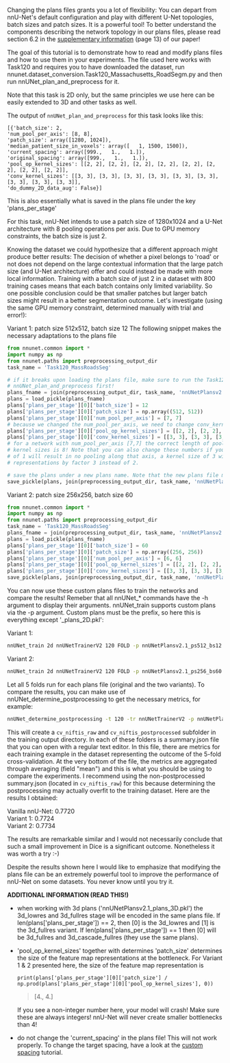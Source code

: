 Changing the plans files grants you a lot of flexibility: You can depart from nnU-Net's default configuration and play 
with different U-Net topologies, batch sizes and patch sizes. It is a powerful tool!
To better understand the components describing the network topology in our plans files, please read section 6.2 
in the [supplementary information](https://static-content.springer.com/esm/art%3A10.1038%2Fs41592-020-01008-z/MediaObjects/41592_2020_1008_MOESM1_ESM.pdf) 
(page 13) of our paper!
    
The goal of this tutorial is to demonstrate how to read and modify plans files and how to use them in your 
experiments. The file used here works with Task120 and requires you to have downloaded the dataset, run 
nnunet.dataset_conversion.Task120_Massachusetts_RoadSegm.py and then run nnUNet_plan_and_preprocess for it.

Note that this task is 2D only, but the same principles we use here can be easily extended to 3D and other tasks as well.

The output of `nnUNet_plan_and_preprocess` for this task looks like this:

    [{'batch_size': 2, 
    'num_pool_per_axis': [8, 8], 
    'patch_size': array([1280, 1024]), 
    'median_patient_size_in_voxels': array([   1, 1500, 1500]), 
    'current_spacing': array([999.,   1.,   1.]), 
    'original_spacing': array([999.,   1.,   1.]), 
    'pool_op_kernel_sizes': [[2, 2], [2, 2], [2, 2], [2, 2], [2, 2], [2, 2], [2, 2], [2, 2]], 
    'conv_kernel_sizes': [[3, 3], [3, 3], [3, 3], [3, 3], [3, 3], [3, 3], [3, 3], [3, 3], [3, 3]], 
    'do_dummy_2D_data_aug': False}]

This is also essentially what is saved in the plans file under the key 'plans_per_stage'

For this task, nnU-Net intends to use a patch size of 1280x1024 and a U-Net architecture with 8 pooling 
operations per axis. Due to GPU memory constraints, the batch size is just 2.

Knowing the dataset we could hypothesize that a different approach might produce better results: The decision 
of whether a pixel belongs to 'road' or not does not depend on the large contextual information that the large 
patch size (and U-Net architecture) offer and could instead be made with more local information. Training with
a batch size of just 2 in a dataset with 800 training cases means that each batch contains only limited variability.
So one possible conclusion could be that smaller patches but larger batch sizes might result in a better 
segmentation outcome. Let's investigate (using the same GPU memory constraint, determined manually with trial 
and error!):

Variant 1: patch size 512x512, batch size 12
The following snippet makes the necessary adaptations to the plans file

```python
from nnunet.common import *
import numpy as np
from nnunet.paths import preprocessing_output_dir
task_name = 'Task120_MassRoadsSeg'

# if it breaks upon loading the plans file, make sure to run the Task120 dataset conversion and
# nnUNet_plan_and_preprocess first!
plans_fname = join(preprocessing_output_dir, task_name, 'nnUNetPlansv2.1_plans_2D.pkl')
plans = load_pickle(plans_fname)
plans['plans_per_stage'][0]['batch_size'] = 12
plans['plans_per_stage'][0]['patch_size'] = np.array((512, 512))
plans['plans_per_stage'][0]['num_pool_per_axis'] = [7, 7]
# because we changed the num_pool_per_axis, we need to change conv_kernel_sizes and pool_op_kernel_sizes as well!
plans['plans_per_stage'][0]['pool_op_kernel_sizes'] = [[2, 2], [2, 2], [2, 2], [2, 2], [2, 2], [2, 2], [2, 2]]
plans['plans_per_stage'][0]['conv_kernel_sizes'] = [[3, 3], [3, 3], [3, 3], [3, 3], [3, 3], [3, 3], [3, 3], [3, 3]]
# for a network with num_pool_per_axis [7,7] the correct length of pool kernel sizes is 7 and the length of conv
# kernel sizes is 8! Note that you can also change these numbers if you believe it makes sense. A pool kernel size
# of 1 will result in no pooling along that axis, a kernel size of 3 will reduce the size of the feature map
# representations by factor 3 instead of 2.

# save the plans under a new plans name. Note that the new plans file must end with _plans_2D.pkl!
save_pickle(plans, join(preprocessing_output_dir, task_name, 'nnUNetPlansv2.1_ps512_bs12_plans_2D.pkl'))
```


Variant 2: patch size 256x256, batch size 60

```python
from nnunet.common import *
import numpy as np
from nnunet.paths import preprocessing_output_dir
task_name = 'Task120_MassRoadsSeg'
plans_fname = join(preprocessing_output_dir, task_name, 'nnUNetPlansv2.1_plans_2D.pkl')
plans = load_pickle(plans_fname)
plans['plans_per_stage'][0]['batch_size'] = 60
plans['plans_per_stage'][0]['patch_size'] = np.array((256, 256))
plans['plans_per_stage'][0]['num_pool_per_axis'] = [6, 6]
plans['plans_per_stage'][0]['pool_op_kernel_sizes'] = [[2, 2], [2, 2], [2, 2], [2, 2], [2, 2], [2, 2]]
plans['plans_per_stage'][0]['conv_kernel_sizes'] = [[3, 3], [3, 3], [3, 3], [3, 3], [3, 3], [3, 3], [3, 3]]
save_pickle(plans, join(preprocessing_output_dir, task_name, 'nnUNetPlansv2.1_ps256_bs60_plans_2D.pkl'))
```

You can now use these custom plans files to train the networks and compare the results! Remeber that all nnUNet_* 
commands have the -h argument to display their arguments. nnUNet_train supports custom plans via the -p argument. 
Custom plans must be the prefix, so here this is everything except '_plans_2D.pkl':

Variant 1:
```bash
nnUNet_train 2d nnUNetTrainerV2 120 FOLD -p nnUNetPlansv2.1_ps512_bs12
```

Variant 2:
```bash
nnUNet_train 2d nnUNetTrainerV2 120 FOLD -p nnUNetPlansv2.1_ps256_bs60
```


Let all 5 folds run for each plans file (original and the two variants). To compare the results, you can make use of
nnUNet_determine_postprocessing to get the necessary metrics, for example:

```bash
nnUNet_determine_postprocessing -t 120 -tr nnUNetTrainerV2 -p nnUNetPlansv2.1_ps512_bs12 -m 2d
```

This will create a `cv_niftis_raw` and `cv_niftis_postprocessed` subfolder in the training output directory. In each
 of these folders is a summary.json file that you can open with a regular text editor. In this file, there are metrics 
 for each training example in the dataset representing the outcome of the 5-fold cross-validation. At the very bottom 
 of the file, the metrics are aggregated through averaging (field "mean") and this is what you should be using to 
 compare the experiments. I recommend using the non-postprocessed summary.json (located in `cv_niftis_raw`) for this 
 because determining the postprocessing may actually overfit to the training dataset. Here are the results I obtained:
 
Vanilla nnU-Net:    0.7720\
Variant 1: 0.7724\
Variant 2: 0.7734

The results are remarkable similar and I would not necessarily conclude that such a small improvement in Dice is a 
significant outcome. Nonetheless it was worth a try :-)

Despite the results shown here I would like to emphasize that modifying the plans file can be an extremely powerful 
tool to improve the performance of nnU-Net on some datasets. You never know until you try it.

**ADDITIONAL INFORMATION (READ THIS!)**

  - when working with 3d plans ('nnUNetPlansv2.1_plans_3D.pkl') the 3d_lowres and 3d_fullres stage will be encoded 
    in the same plans file. If len(plans['plans_per_stage']) == 2, then [0] is the 3d_lowres and [1] is the 
    3d_fullres variant. If len(plans['plans_per_stage']) == 1 then [0] will be 3d_fullres and 3d_cascade_fullres 
    (they use the same plans).
    
  - 'pool_op_kernel_sizes' together with determines 'patch_size' determines the size of the feature map 
    representations at the bottleneck. For Variant 1 & 2 presented here, the size of the feature map representation is
    
    `print(plans['plans_per_stage'][0]['patch_size'] / np.prod(plans['plans_per_stage'][0]['pool_op_kernel_sizes'], 0))`
    
    > [4., 4.]
    
    If you see a non-integer number here, your model will crash! Make sure these are always integers!
    nnU-Net will never create smaller bottlenecks than 4!

  - do not change the 'current_spacing' in the plans file! This will not work properly. To change the target spacing, 
  have a look at the [custom spacing](custom_spacing.md) tutorial.